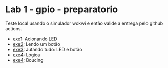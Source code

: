 # Lab 1 - gpio - preparatorio

Teste local usando o simulador wokwi e então valide a entrega pelo github actions.

- [exe1](exe1): Acionando LED
- [exe2](exe2): Lendo um botão
- [exe3](exe3): Jutando tudo: LED e botão
- [exe4](exe4): Lógica
- [exe4](exe5): Boucing
